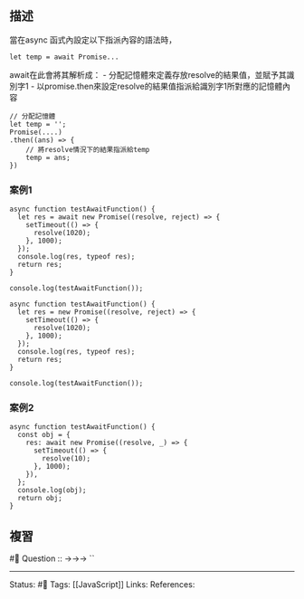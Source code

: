 ## 描述

當在async 函式內設定以下指派內容的語法時，
```
let temp = await Promise...
```

await在此會將其解析成：
	- 分配記憶體來定義存放resolve的結果值，並賦予其識別字1
	- 以promise.then來設定resolve的結果值指派給識別字1所對應的記憶體內容
```
// 分配記憶體
let temp = '';
Promise(....)
.then((ans) => {
	// 將resolve情況下的結果指派給temp
	temp = ans;
})
```


### 案例1
```
async function testAwaitFunction() {
  let res = await new Promise((resolve, reject) => {
    setTimeout(() => {
      resolve(1020);
    }, 1000);
  });
  console.log(res, typeof res);
  return res;
}

console.log(testAwaitFunction());
```


```
async function testAwaitFunction() {
  let res = new Promise((resolve, reject) => {
    setTimeout(() => {
      resolve(1020);
    }, 1000);
  });
  console.log(res, typeof res);
  return res;
}

console.log(testAwaitFunction());
```


### 案例2

```
async function testAwaitFunction() {
  const obj = {
    res: await new Promise((resolve, _) => {
      setTimeout(() => {
        resolve(10);
      }, 1000);
    }),
  };
  console.log(obj);
  return obj;
}
```



## 複習
#🧠 Question :: ->->-> ``

---
Status: #🌱 
Tags:
[[JavaScript]]
Links:
References: